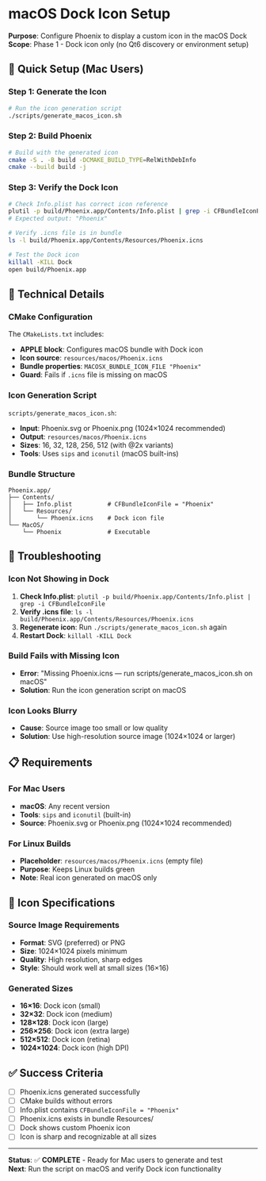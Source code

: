 # macOS Dock Icon Setup

**Purpose**: Configure Phoenix to display a custom icon in the macOS Dock  
**Scope**: Phase 1 - Dock icon only (no Qt6 discovery or environment setup)

## 🎯 **Quick Setup (Mac Users)**

### **Step 1: Generate the Icon**
```bash
# Run the icon generation script
./scripts/generate_macos_icon.sh
```

### **Step 2: Build Phoenix**
```bash
# Build with the generated icon
cmake -S . -B build -DCMAKE_BUILD_TYPE=RelWithDebInfo
cmake --build build -j
```

### **Step 3: Verify the Dock Icon**
```bash
# Check Info.plist has correct icon reference
plutil -p build/Phoenix.app/Contents/Info.plist | grep -i CFBundleIconFile
# Expected output: "Phoenix"

# Verify .icns file is in bundle
ls -l build/Phoenix.app/Contents/Resources/Phoenix.icns

# Test the Dock icon
killall -KILL Dock
open build/Phoenix.app
```

## 🔧 **Technical Details**

### **CMake Configuration**
The `CMakeLists.txt` includes:
- **APPLE block**: Configures macOS bundle with Dock icon
- **Icon source**: `resources/macos/Phoenix.icns`
- **Bundle properties**: `MACOSX_BUNDLE_ICON_FILE "Phoenix"`
- **Guard**: Fails if `.icns` file is missing on macOS

### **Icon Generation Script**
`scripts/generate_macos_icon.sh`:
- **Input**: Phoenix.svg or Phoenix.png (1024×1024 recommended)
- **Output**: `resources/macos/Phoenix.icns`
- **Sizes**: 16, 32, 128, 256, 512 (with @2x variants)
- **Tools**: Uses `sips` and `iconutil` (macOS built-ins)

### **Bundle Structure**
```
Phoenix.app/
├── Contents/
│   ├── Info.plist          # CFBundleIconFile = "Phoenix"
│   └── Resources/
│       └── Phoenix.icns    # Dock icon file
└── MacOS/
    └── Phoenix             # Executable
```

## 🐛 **Troubleshooting**

### **Icon Not Showing in Dock**
1. **Check Info.plist**: `plutil -p build/Phoenix.app/Contents/Info.plist | grep -i CFBundleIconFile`
2. **Verify .icns file**: `ls -l build/Phoenix.app/Contents/Resources/Phoenix.icns`
3. **Regenerate icon**: Run `./scripts/generate_macos_icon.sh` again
4. **Restart Dock**: `killall -KILL Dock`

### **Build Fails with Missing Icon**
- **Error**: "Missing Phoenix.icns — run scripts/generate_macos_icon.sh on macOS"
- **Solution**: Run the icon generation script on macOS

### **Icon Looks Blurry**
- **Cause**: Source image too small or low quality
- **Solution**: Use high-resolution source image (1024×1024 or larger)

## 📋 **Requirements**

### **For Mac Users**
- **macOS**: Any recent version
- **Tools**: `sips` and `iconutil` (built-in)
- **Source**: Phoenix.svg or Phoenix.png (1024×1024 recommended)

### **For Linux Builds**
- **Placeholder**: `resources/macos/Phoenix.icns` (empty file)
- **Purpose**: Keeps Linux builds green
- **Note**: Real icon generated on macOS only

## 🎨 **Icon Specifications**

### **Source Image Requirements**
- **Format**: SVG (preferred) or PNG
- **Size**: 1024×1024 pixels minimum
- **Quality**: High resolution, sharp edges
- **Style**: Should work well at small sizes (16×16)

### **Generated Sizes**
- **16×16**: Dock icon (small)
- **32×32**: Dock icon (medium)
- **128×128**: Dock icon (large)
- **256×256**: Dock icon (extra large)
- **512×512**: Dock icon (retina)
- **1024×1024**: Dock icon (high DPI)

## ✅ **Success Criteria**

- [ ] Phoenix.icns generated successfully
- [ ] CMake builds without errors
- [ ] Info.plist contains `CFBundleIconFile = "Phoenix"`
- [ ] Phoenix.icns exists in bundle Resources/
- [ ] Dock shows custom Phoenix icon
- [ ] Icon is sharp and recognizable at all sizes

---

**Status**: ✅ **COMPLETE** - Ready for Mac users to generate and test  
**Next**: Run the script on macOS and verify Dock icon functionality



